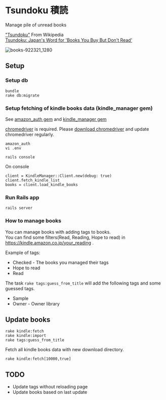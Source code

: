 # Tsundoku 積読

Manage pile of unread books  

["Tsundoku"](https://en.wikipedia.org/wiki/Tsundoku) From Wikipedia  
[Tsundoku: Japan's Word for 'Books You Buy But Don't Read'](https://www.tofugu.com/japanese/tsundoku/)  

![books-922321_1280](https://cloud.githubusercontent.com/assets/275284/25094616/f7640402-23d2-11e7-96b8-24c22c435745.jpg)

## Setup

### Setup db

```
bundle
rake db:migrate
```

### Setup fetching of kindle books data (kindle_manager gem)

See [amazon_auth gem](https://github.com/kyamaguchi/amazon_auth) and [kindle_manager gem](https://github.com/kyamaguchi/kindle_manager)  

[chromedriver](https://sites.google.com/a/chromium.org/chromedriver/downloads) is required. Please [download chromedriver](http://chromedriver.storage.googleapis.com/index.html) and update chromedriver regularly.  

```
amazon_auth
vi .env

rails console
```

On console

```
client = KindleManager::Client.new(debug: true)
client.fetch_kindle_list
books = client.load_kindle_books
```

### Run Rails app

```
rails server
```

### How to manage books

You can manage books with adding tags to books.  
You can find some filters(Read, Reading, Hope to read) in https://kindle.amazon.co.jp/your_reading .  

Example of tags:

- Checked - The books you managed their tags
- Hope to read
- Read

The task `rake tags:guess_from_title` will add the following tags and some guessed tags.

- Sample
- Owner - Owner library

## Update books

```
rake kindle:fetch
rake kindle:import
rake tags:guess_from_title
```

Fetch all kindle books data with new download directory.

```
rake kindle:fetch[10000,true]
```

## TODO

- Update tags without reloading page
- Update books based on last update
